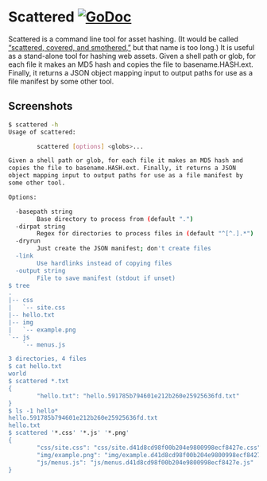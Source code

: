 # Scattered [![GoDoc](https://godoc.org/github.com/carlmjohnson/scattered?status.svg)](https://godoc.org/github.com/carlmjohnson/scattered)
Scattered is a command line tool for asset hashing. (It would be called [“scattered, covered, and smothered,”][waho] but that name is too long.) It is useful as a stand-alone tool for hashing web assets. Given a shell path or glob, for each file it makes an MD5 hash and copies the file to basename.HASH.ext. Finally, it returns a JSON object mapping input to output paths for use as a file manifest by some other tool.

[waho]: https://en.wikipedia.org/wiki/Waffle_House

## Screenshots
```bash
$ scattered -h
Usage of scattered:

        scattered [options] <globs>...

Given a shell path or glob, for each file it makes an MD5 hash and
copies the file to basename.HASH.ext. Finally, it returns a JSON
object mapping input to output paths for use as a file manifest by
some other tool.

Options:

  -basepath string
        Base directory to process from (default ".")
  -dirpat string
        Regex for directories to process files in (default "^[^.].*")
  -dryrun
        Just create the JSON manifest; don't create files
  -link
        Use hardlinks instead of copying files
  -output string
        File to save manifest (stdout if unset)
$ tree
.
|-- css
|   `-- site.css
|-- hello.txt
|-- img
|   `-- example.png
`-- js
    `-- menus.js

3 directories, 4 files
$ cat hello.txt
world
$ scattered *.txt
{
        "hello.txt": "hello.591785b794601e212b260e25925636fd.txt"
}
$ ls -1 hello*
hello.591785b794601e212b260e25925636fd.txt
hello.txt
$ scattered '*.css' '*.js' '*.png'
{
        "css/site.css": "css/site.d41d8cd98f00b204e9800998ecf8427e.css",
        "img/example.png": "img/example.d41d8cd98f00b204e9800998ecf8427e.png",
        "js/menus.js": "js/menus.d41d8cd98f00b204e9800998ecf8427e.js"
}
```
